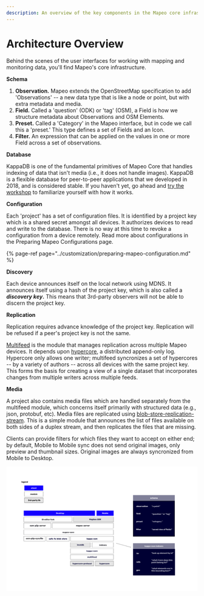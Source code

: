 ```yaml
---
description: An overview of the key components in the Mapeo core infrastructure.
---
```


# Architecture Overview

Behind the scenes of the user interfaces for working with mapping and monitoring data, you'll find Mapeo's core infrastructure. 

**Schema**

1. **Observation.** Mapeo extends the OpenStreetMap specification to add 'Observations' -- a new data type that is like a node or point, but with extra metadata and media. 
2. **Field.** Called a 'question' \(ODK\) or 'tag' \(OSM\), a Field is how we structure metadata about Observations and OSM Elements. 
3. **Preset.** Called a 'Category' in the Mapeo interface, but in code we call this a 'preset.' This type defines a set of Fields and an Icon.
4. **Filter.** An expression that can be applied on the values in one or more Field across a set of observations. 

**Database** 

KappaDB is one of the fundamental primitives of Mapeo Core that handles indexing of data that isn't media \(i.e., it does not handle images\). KappaDB is a flexible database for peer-to-peer applications that we developed in 2018, and is considered stable. If you haven't yet, go ahead and [try the workshop](https://github.com/kappa-db/workshop) to familiarize yourself with how it works.

**Configuration**

Each 'project' has a set of configuration files. It is identified by a project key which is a shared secret amongst all devices. It authorizes devices to read and write to the database. There is no way at this time to revoke a configuration from a device remotely. Read more about configurations in the Preparing Mapeo Configurations page.

{% page-ref page="../customization/preparing-mapeo-configuration.md" %}

**Discovery**

Each device announces itself on the local network using MDNS. It announces itself using a hash of the project key, which is also called a _**discovery key**_**.** This means that 3rd-party observers will not be able to discern the project key. 

**Replication**

Replication requires advance knowledge of the project key. Replication will be refused if a peer's project key is not the same.

[Multifeed](https://github.com/kappa-db/multifeed) is the module that manages replication across multiple Mapeo devices. It depends upon [hypercore](https://github.com/mafintosh/hypercore), a distributed append-only log. Hypercore only allows one writer; multifeed syncronizes a set of hypercores -- by a variety of authors -- across all devices with the same project key. This forms the basis for creating a view of a single dataset that incorporates changes from multiple writers across multiple feeds.

**Media**

A project also contains media files which are handled separately from the multifeed module, which concerns itself primarily with structured data \(e.g., json, protobuf, etc\). Media files are replicated using [blob-store-replication-stream](https://npmjs.com/blob-store-replication-stream). This is a simple module that announces the list of files available on both sides of a duplex stream, and then replicates the files that are missing. 

Clients can provide filters for which files they want to accept on either end; by default, Mobile to Mobile sync does not send original images, only preview and thumbnail sizes. Original images are always syncronized from Mobile to Desktop. 

![](../.gitbook/assets/frame-1.png)

